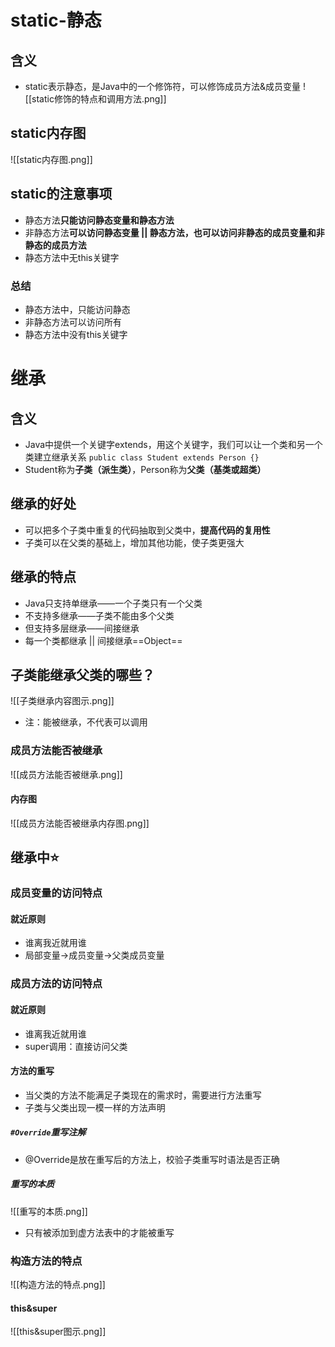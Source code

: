 # static-静态
## 含义
- static表示静态，是Java中的一个修饰符，可以修饰成员方法&成员变量
![[static修饰的特点和调用方法.png]]
## static内存图
![[static内存图.png]]
## static的注意事项
- 静态方法**只能访问静态变量和静态方法**
- 非静态方法**可以访问静态变量 || 静态方法，也可以访问非静态的成员变量和非静态的成员方法**
- 静态方法中无this关键字
### 总结
- 静态方法中，只能访问静态
- 非静态方法可以访问所有
- 静态方法中没有this关键字
# 继承
## 含义
- Java中提供一个关键字extends，用这个关键字，我们可以让一个类和另一个类建立继承关系
`public class Student extends Person {}`
- Student称为**子类（派生类）**，Person称为**父类（基类或超类）**
## 继承的好处
- 可以把多个子类中重复的代码抽取到父类中，**提高代码的复用性**
- 子类可以在父类的基础上，增加其他功能，使子类更强大
## 继承的特点
- Java只支持单继承——一个子类只有一个父类
- 不支持多继承——子类不能由多个父类
- 但支持多层继承——间接继承
- 每一个类都继承 || 间接继承==Object==
## 子类能继承父类的哪些？
![[子类继承内容图示.png]]
- 注：能被继承，不代表可以调用
### 成员方法能否被继承
![[成员方法能否被继承.png]]
#### 内存图
![[成员方法能否被继承内存图.png]]
## 继承中⭐
### 成员变量的访问特点
#### 就近原则
- 谁离我近就用谁
- 局部变量->成员变量->父类成员变量
### 成员方法的访问特点
#### 就近原则
- 谁离我近就用谁
- super调用：直接访问父类
#### 方法的重写
- 当父类的方法不能满足子类现在的需求时，需要进行方法重写
- 子类与父类出现一模一样的方法声明
##### `#Override`重写注解
- @Override是放在重写后的方法上，校验子类重写时语法是否正确
##### 重写的本质
![[重写的本质.png]]
- 只有被添加到虚方法表中的才能被重写
### 构造方法的特点
![[构造方法的特点.png]]
#### this&super
![[this&super图示.png]]